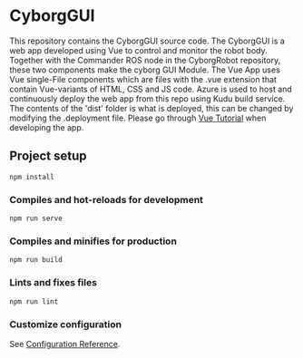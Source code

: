 # CyborgGUI

This repository contains the CyborgGUI source code. The CyborgGUI is a web app developed using Vue to control and monitor the robot body. Together with the Commander ROS node in the CyborgRobot repository, these two components make the cyborg GUI Module. The Vue App uses Vue single-File components which are files with the .vue extension that contain Vue-variants of HTML, CSS and JS code. Azure is used to host and continuously deploy the web app from this repo using Kudu build service. The contents of the 'dist' folder is what is deployed, this can be changed by modifying the .deployment file. Please go through [Vue Tutorial](https://vuejs.org/v2/guide/) when developing the app.


## Project setup
```
npm install
```

### Compiles and hot-reloads for development
```
npm run serve
```

### Compiles and minifies for production
```
npm run build
```

### Lints and fixes files
```
npm run lint
```

### Customize configuration
See [Configuration Reference](https://cli.vuejs.org/config/).
